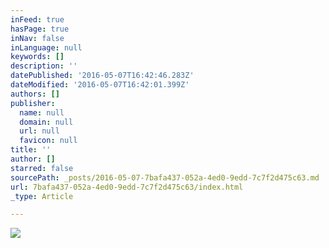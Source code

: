 ```yaml
---
inFeed: true
hasPage: true
inNav: false
inLanguage: null
keywords: []
description: ''
datePublished: '2016-05-07T16:42:46.283Z'
dateModified: '2016-05-07T16:42:01.399Z'
authors: []
publisher:
  name: null
  domain: null
  url: null
  favicon: null
title: ''
author: []
starred: false
sourcePath: _posts/2016-05-07-7bafa437-052a-4ed0-9edd-7c7f2d475c63.md
url: 7bafa437-052a-4ed0-9edd-7c7f2d475c63/index.html
_type: Article

---
```

![](https://the-grid-user-content.s3-us-west-2.amazonaws.com/4371b6d7-954d-4acc-8cde-f452f8b1928d.jpg)